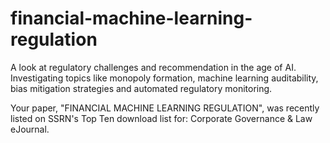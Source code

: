 # financial-machine-learning-regulation
A look at regulatory challenges and recommendation in the age of AI. Investigating topics like monopoly formation, machine learning auditability, bias mitigation strategies and automated regulatory monitoring. 


Your paper, "FINANCIAL MACHINE LEARNING REGULATION", was recently listed on SSRN's Top Ten download list for: Corporate Governance & Law eJournal.
